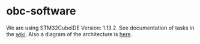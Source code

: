 # obc-software

We are using STM32CubeIDE Version: 1.13.2. See documentation of tasks in the [wiki](https://github.com/Curium-Five/curium_obc_software/wiki/Tasks). Also a diagram of the architecture is [here](https://github.com/Curium-Five/software-diagram).
